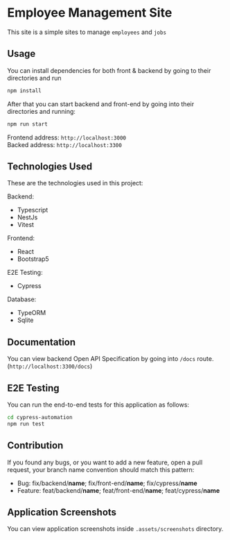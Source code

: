 # Employee Management Site

This site is a simple sites to manage `employees` and `jobs`

## Usage

You can install dependencies for both front & backend by going to their directories and run

```bash
npm install
```

After that you can start backend and front-end by going into their directories and running:

```bash
npm run start
```

Frontend address: `http://localhost:3000`  
Backed address: `http://localhost:3300`

## Technologies Used

These are the technologies used in this project:

Backend:

- Typescript
- NestJs
- Vitest

Frontend:

- React
- Bootstrap5

E2E Testing:

- Cypress

Database:

- TypeORM
- Sqlite

## Documentation

You can view backend Open API Specification by going into `/docs` route. (`http://localhost:3300/docs`)

## E2E Testing

You can run the end-to-end tests for this application as follows:

```bash
cd cypress-automation
npm run test
```

## Contribution

If you found any bugs, or you want to add a new feature, open a pull request, your branch name convention should match
this pattern:

- Bug: fix/backend/**name**; fix/front-end/**name**; fix/cypress/**name**
- Feature: feat/backend/**name**; feat/front-end/**name**; feat/cypress/**name**

## Application Screenshots

You can view application screenshots inside `.assets/screenshots` directory.

